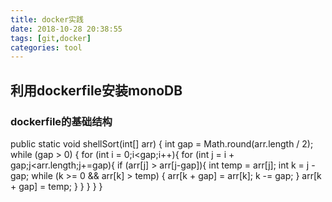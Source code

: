 ```yaml
---
title: docker实践
date: 2018-10-28 20:38:55
tags: [git,docker]
categories: tool
---
```

## 利用dockerfile安装monoDB
### dockerfile的基础结构
public static void shellSort(int[] arr) {
    int gap = Math.round(arr.length / 2);
    while (gap > 0) {
        for (int i = 0;i<gap;i++){
            for (int j = i + gap;j<arr.length;j+=gap){
                if (arr[j] > arr[j-gap]){
                    int temp = arr[j];
                    int k = j - gap;
                    while (k >= 0 && arr[k] > temp)
                    {
                        arr[k + gap] = arr[k];
                        k -= gap;
                    }
                    arr[k + gap] = temp;
                }
            }
        }
    }
}

